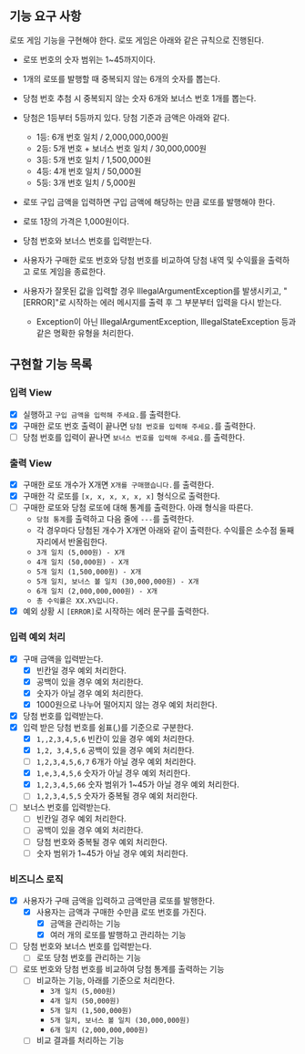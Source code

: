 ## 기능 요구 사항

로또 게임 기능을 구현해야 한다. 로또 게임은 아래와 같은 규칙으로 진행된다.

- 로또 번호의 숫자 범위는 1~45까지이다.
- 1개의 로또를 발행할 때 중복되지 않는 6개의 숫자를 뽑는다.
- 당첨 번호 추첨 시 중복되지 않는 숫자 6개와 보너스 번호 1개를 뽑는다.
- 당첨은 1등부터 5등까지 있다. 당첨 기준과 금액은 아래와 같다.
    - 1등: 6개 번호 일치 / 2,000,000,000원
    - 2등: 5개 번호 + 보너스 번호 일치 / 30,000,000원
    - 3등: 5개 번호 일치 / 1,500,000원
    - 4등: 4개 번호 일치 / 50,000원
    - 5등: 3개 번호 일치 / 5,000원

- 로또 구입 금액을 입력하면 구입 금액에 해당하는 만큼 로또를 발행해야 한다.
- 로또 1장의 가격은 1,000원이다.
- 당첨 번호와 보너스 번호를 입력받는다.
- 사용자가 구매한 로또 번호와 당첨 번호를 비교하여 당첨 내역 및 수익률을 출력하고 로또 게임을 종료한다.
- 사용자가 잘못된 값을 입력할 경우 IllegalArgumentException를 발생시키고, "[ERROR]"로 시작하는 에러 메시지를 출력 후 그 부분부터 입력을 다시 받는다.
    - Exception이 아닌 IllegalArgumentException, IllegalStateException 등과 같은 명확한 유형을 처리한다.

## 구현할 기능 목록

### 입력 View

- [x] 실행하고 `구입 금액을 입력해 주세요.`를 출력한다.
- [x] 구매한 로또 번호 출력이 끝나면 `당첨 번호를 입력해 주세요.`를 출력한다.
- [ ] 당첨 번호를 입력이 끝나면 `보너스 번호를 입력해 주세요.`를 출력한다.

### 출력 View

- [x] 구매한 로또 개수가 X개면 `X개를 구매했습니다.`를 출력한다.
- [x] 구매한 각 로또를 `[x, x, x, x, x, x]` 형식으로 출력한다.
- [ ] 구매한 로또와 당첨 로또에 대해 통계를 출력한다. 아래 형식을 따른다.
    - `당첨 통계`를 출력하고 다음 줄에 `---`를 출력한다.
    - 각 경우마다 당첨된 개수가 X개면 아래와 같이 출력한다. 수익률은 소수점 둘째 자리에서 반올림한다.
    - `3개 일치 (5,000원) - X개`
    - `4개 일치 (50,000원) - X개`
    - `5개 일치 (1,500,000원) - X개`
    - `5개 일치, 보너스 볼 일치 (30,000,000원) - X개`
    - `6개 일치 (2,000,000,000원) - X개`
    - `총 수익률은 XX.X%입니다.`
- [x] 예외 상황 시 `[ERROR]`로 시작하는 에러 문구를 출력한다.

### 입력 예외 처리

- [x] 구매 금액을 입력받는다.
    - [x] 빈칸일 경우 예외 처리한다.
    - [x] 공백이 있을 경우 예외 처리한다.
    - [x] 숫자가 아닐 경우 예외 처리한다.
    - [x] 1000원으로 나누어 떨어지지 않는 경우 예외 처리한다.
- [x] 당첨 번호를 입력받는다.
- [x] 입력 받은 당첨 번호를 쉼표(,)를 기준으로 구분한다.
    - [x] `1,,2,3,4,5,6` 빈칸이 있을 경우 예외 처리한다.
    - [x] `1,2, 3,4,5,6` 공백이 있을 경우 예외 처리한다.
    - [ ] `1,2,3,4,5,6,7` 6개가 아닐 경우 예외 처리한다.
    - [x] `1,e,3,4,5,6` 숫자가 아닐 경우 예외 처리한다.
    - [x] `1,2,3,4,5,66` 숫자 범위가 1~45가 아닐 경우 예외 처리한다.
    - [ ] `1,2,3,4,5,5` 숫자가 중복될 경우 예외 처리한다.
- [ ] 보너스 번호를 입력받는다.
    - [ ] 빈칸일 경우 예외 처리한다.
    - [ ] 공백이 있을 경우 예외 처리한다.
    - [ ] 당첨 번호와 중복될 경우 예외 처리한다.
    - [ ] 숫자 범위가 1~45가 아닐 경우 예외 처리한다.

### 비즈니스 로직

- [x] 사용자가 구매 금액을 입력하고 금액만큼 로또를 발행한다.
    - [x] 사용자는 금액과 구매한 수만큼 로또 번호를 가진다.
        - [x] 금액을 관리하는 기능
        - [x] 여러 개의 로또를 발행하고 관리하는 기능
- [ ] 당첨 번호와 보너스 번호를 입력받는다.
    - [ ] 로또 당첨 번호를 관리하는 기능
- [ ] 로또 번호와 당첨 번호를 비교하여 당첨 통계를 출력하는 기능
    - [ ] 비교하는 기능, 아래를 기준으로 처리한다.
        - `3개 일치 (5,000원)`
        - `4개 일치 (50,000원)`
        - `5개 일치 (1,500,000원)`
        - `5개 일치, 보너스 볼 일치 (30,000,000원)`
        - `6개 일치 (2,000,000,000원)`
    - [ ] 비교 결과를 처리하는 기능